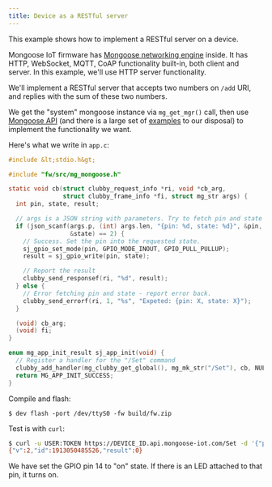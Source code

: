```yaml
---
title: Device as a RESTful server
---
```


This example shows how to implement a RESTful server on a device.

Mongoose IoT firmware has
[Mongoose networking engine](https://github.com/cesanta/mongoose) inside.
It has HTTP, WebSocket, MQTT, CoAP functionality built-in, both client
and server. In this example, we'll use HTTP server functionality.

We'll implement a RESTful server that accepts two numbers on `/add` URI,
and replies with the sum of these two numbers.

We get the "system" mongoose instance via `mg_get_mgr()` call, then use
[Mongoose API](https://docs.cesanta.com/mongoose/master/) (and there is a
large set of
[examples](https://github.com/cesanta/mongoose/tree/master/examples)
to our disposal) to implement the functionality we want.

Here's what we write in `app.c`:

```c
#include &lt;stdio.h&gt;

#include "fw/src/mg_mongoose.h"

static void cb(struct clubby_request_info *ri, void *cb_arg,
               struct clubby_frame_info *fi, struct mg_str args) {
  int pin, state, result;

  // args is a JSON string with parameters. Try to fetch pin and state values
  if (json_scanf(args.p, (int) args.len, "{pin: %d, state: %d}", &pin,
                 &state) == 2) {
    // Success. Set the pin into the requested state.
    sj_gpio_set_mode(pin, GPIO_MODE_INOUT, GPIO_PULL_PULLUP);
    result = sj_gpio_write(pin, state);

    // Report the result
    clubby_send_responsef(ri, "%d", result);
  } else {
    // Error fetching pin and state - report error back.
    clubby_send_errorf(ri, 1, "%s", "Expeted: {pin: X, state: X}");
  }

  (void) cb_arg;
  (void) fi;
}

enum mg_app_init_result sj_app_init(void) {
  // Register a handler for the "/Set" command
  clubby_add_handler(mg_clubby_get_global(), mg_mk_str("/Set"), cb, NULL);
  return MG_APP_INIT_SUCCESS;
}
```

Compile and flash:

```
$ dev flash -port /dev/ttyS0 -fw build/fw.zip
```

Test is with `curl`:

```sh
$ curl -u USER:TOKEN https://DEVICE_ID.api.mongoose-iot.com/Set -d '{"pin":14, "state": 1}'
{"v":2,"id":1913050485526,"result":0}
```

We have set the GPIO pin 14 to "on" state.
If there is an LED attached to that pin, it turns on.
